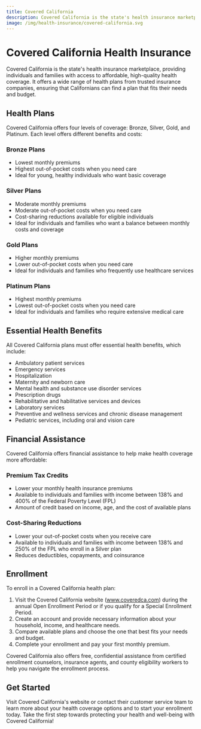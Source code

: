 ```yaml
---
title: Covered California
description: Covered California is the state's health insurance marketplace where Californians can shop for health insurance plans. Learn more about Covered California and how to get health insurance coverage.
image: /img/health-insurance/covered-california.svg
---
```


# Covered California Health Insurance

Covered California is the state's health insurance marketplace, providing individuals and families with access to affordable, high-quality health coverage. It offers a wide range of health plans from trusted insurance companies, ensuring that Californians can find a plan that fits their needs and budget.

## Health Plans

Covered California offers four levels of coverage: Bronze, Silver, Gold, and Platinum. Each level offers different benefits and costs:

### Bronze Plans

- Lowest monthly premiums
- Highest out-of-pocket costs when you need care
- Ideal for young, healthy individuals who want basic coverage

### Silver Plans

- Moderate monthly premiums
- Moderate out-of-pocket costs when you need care
- Cost-sharing reductions available for eligible individuals
- Ideal for individuals and families who want a balance between monthly costs and coverage

### Gold Plans

- Higher monthly premiums
- Lower out-of-pocket costs when you need care
- Ideal for individuals and families who frequently use healthcare services

### Platinum Plans

- Highest monthly premiums
- Lowest out-of-pocket costs when you need care
- Ideal for individuals and families who require extensive medical care

## Essential Health Benefits

All Covered California plans must offer essential health benefits, which include:

- Ambulatory patient services
- Emergency services
- Hospitalization
- Maternity and newborn care
- Mental health and substance use disorder services
- Prescription drugs
- Rehabilitative and habilitative services and devices
- Laboratory services
- Preventive and wellness services and chronic disease management
- Pediatric services, including oral and vision care

## Financial Assistance

Covered California offers financial assistance to help make health coverage more affordable:

### Premium Tax Credits

- Lower your monthly health insurance premiums
- Available to individuals and families with income between 138% and 400% of the Federal Poverty Level (FPL)
- Amount of credit based on income, age, and the cost of available plans

### Cost-Sharing Reductions

- Lower your out-of-pocket costs when you receive care
- Available to individuals and families with income between 138% and 250% of the FPL who enroll in a Silver plan
- Reduces deductibles, copayments, and coinsurance

## Enrollment

To enroll in a Covered California health plan:

1. Visit the Covered California website (www.coveredca.com) during the annual Open Enrollment Period or if you qualify for a Special Enrollment Period.
2. Create an account and provide necessary information about your household, income, and healthcare needs.
3. Compare available plans and choose the one that best fits your needs and budget.
4. Complete your enrollment and pay your first monthly premium.

Covered California also offers free, confidential assistance from certified enrollment counselors, insurance agents, and county eligibility workers to help you navigate the enrollment process.

## Get Started

Visit Covered California's website or contact their customer service team to learn more about your health coverage options and to start your enrollment today. Take the first step towards protecting your health and well-being with Covered California!
